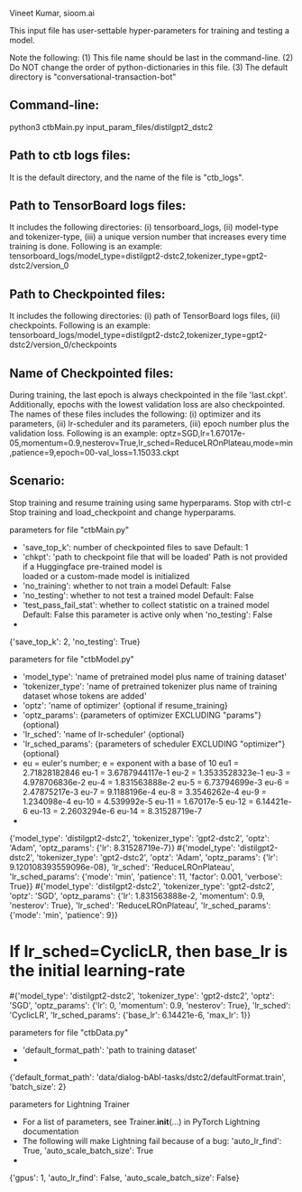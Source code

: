 Vineet Kumar, sioom.ai

This input file has user-settable hyper-parameters for training and testing
  a model.

Note the following:
	(1) This file name should be last in the command-line.
	(2) Do NOT change the order of python-dictionaries in this file.
	(3) The default directory is "conversational-transaction-bot"
 
Command-line:
-------------
python3 ctbMain.py input_param_files/distilgpt2_dstc2 

Path to ctb logs files:
-----------------------
It is the default directory, and the name of the file is "ctb_logs".

Path to TensorBoard logs files:
-----------------------------
It includes the following directories: (i) tensorboard_logs, (ii) model-type
and tokenizer-type, (iii) a unique version number that increases every time
training is done. Following is an example:
tensorboard_logs/model_type=distilgpt2-dstc2,tokenizer_type=gpt2-dstc2/version_0

Path to Checkpointed files:
---------------------------
It includes the following directories: (i) path of TensorBoard logs files,
(ii) checkpoints. Following is an example:
tensorboard_logs/model_type=distilgpt2-dstc2,tokenizer_type=gpt2-dstc2/version_0/checkpoints

Name of Checkpointed files:
---------------------------
During training, the last epoch is always checkpointed in the file 'last.ckpt'. 
Additionally, epochs with the lowest validation loss are also checkpointed. The
names of these files includes the following: (i) optimizer and its parameters,
(ii) lr-scheduler and its parameters, (iii) epoch number plus the validation loss.
Following is an example:
optz=SGD,lr=1.67017e-05,momentum=0.9,nesterov=True,lr_sched=ReduceLROnPlateau,mode=min,patience=9,epoch=00-val_loss=1.15033.ckpt

Scenario:
----------
Stop training and resume training using same hyperparams. Stop with ctrl-c
Stop training and load_checkpoint and change hyperparams.


parameters for file "ctbMain.py"
- 'save_top_k':    	 number of checkpointed files to save		 Default: 1
- 'chkpt': 		 'path to checkpoint file that will be loaded'
			    Path is not provided if a Huggingface pre-trained model is     
			    loaded or a custom-made model is initialized
- 'no_training':   	 whether to not train a model			 Default: False
- 'no_testing':    	 whether to not test a trained model		 Default: False
- 'test_pass_fail_stat': whether to collect statistic on a trained model Default: False
                         this parameter is active only when 'no_testing': False
-
{'save_top_k': 2, 'no_testing': True}


parameters for file "ctbModel.py"
- 'model_type':      'name of pretrained model plus name of training dataset'
- 'tokenizer_type':  'name of pretrained tokenizer plus name of training
                         dataset whose tokens are added'
- 'optz':            'name of optimizer'  {optional if resume_training}
- 'optz_params':     {parameters of optimizer EXCLUDING "params"} {optional}
- 'lr_sched':        'name of lr-scheduler' {optional}
- 'lr_sched_params': {parameters of scheduler EXCLUDING "optimizer"} {optional}
- eu = euler's number; e = exponent with a base of 10
  eu1 =   2.71828182846     eu-1 =  3.6787944117e-1     eu-2 =  1.3533528323e-1
  eu-3 =  4.978706836e-2    eu-4 =  1.831563888e-2      eu-5 =  6.73794699e-3
  eu-6 =  2.47875217e-3     eu-7 =  9.1188196e-4        eu-8 =  3.3546262e-4
  eu-9 =  1.234098e-4       eu-10 = 4.539992e-5         eu-11 = 1.67017e-5 
  eu-12 = 6.14421e-6        eu-13 = 2.2603294e-6        eu-14 = 8.31528719e-7
- 
{'model_type': 'distilgpt2-dstc2', 'tokenizer_type': 'gpt2-dstc2', 'optz': 'Adam', 'optz_params': {'lr': 8.31528719e-7}} 
#{'model_type': 'distilgpt2-dstc2', 'tokenizer_type': 'gpt2-dstc2', 'optz': 'Adam', 'optz_params': {'lr': 9.120108393559096e-08}, 'lr_sched': 'ReduceLROnPlateau', 'lr_sched_params': {'mode': 'min', 'patience': 11, 'factor': 0.001, 'verbose': True}} 
#{'model_type': 'distilgpt2-dstc2', 'tokenizer_type': 'gpt2-dstc2', 'optz': 'SGD', 'optz_params': {'lr': 1.831563888e-2, 'momentum': 0.9, 'nesterov': True}, 'lr_sched': 'ReduceLROnPlateau', 'lr_sched_params': {'mode': 'min', 'patience': 9}}
# If lr_sched=CyclicLR, then base_lr is the initial learning-rate
#{'model_type': 'distilgpt2-dstc2', 'tokenizer_type': 'gpt2-dstc2', 'optz': 'SGD', 'optz_params': {'lr': 0, 'momentum': 0.9, 'nesterov': True}, 'lr_sched': 'CyclicLR', 'lr_sched_params': {'base_lr': 6.14421e-6, 'max_lr': 1}} 


parameters for file "ctbData.py"
- 'default_format_path': 'path to training dataset'
- 
{'default_format_path': 'data/dialog-bAbI-tasks/dstc2/defaultFormat.train', 'batch_size': 2} 


parameters for Lightning Trainer 
- For a list of parameters, see Trainer.__init__(...) in PyTorch Lightning documentation
- The following will make Lightning fail because of a bug: 
     'auto_lr_find': True, 'auto_scale_batch_size': True
- 
{'gpus': 1, 'auto_lr_find': False, 'auto_scale_batch_size': False}

